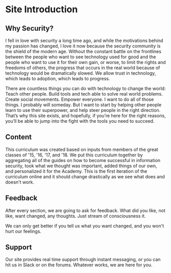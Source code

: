 # Site Introduction
## Why Security?

I fell in love with security a long time ago, and while the motivations behind my passion has changed, I love it now because the security community is the shield of the modern age. Without the constant battle on the frontlines between the people who want to see technology used for good and the people who want to use it for their own gain, or worse, to limit the rights and freedoms of others, the progress that occurs in the real world because of technology would be dramatically slowed. We allow trust in technology, which leads to adoption, which leads to progress. 

There are countless things you can do with technology to change the world: Teach other people. Build tools and tech able to solve real world problems. Create social movements. Empower everyone. I want to do all of those things. I probably will someday. But I want to start by helping other people learn to use their superpower, and help steer people in the right direction. That’s why this site exists, and hopefully, if you’re here for the right reasons, you’ll be able to jump into the fight with the tools you need to succeed. 

## Content
This curriculum was created based on inputs from members of the great classes of '15, '16, '17, and '18. We put this curriculum together by aggregating all of the guides on how to become successful in information security, took what we thought was important, added things of our own, and personalized it for the Academy. This is the first iteration of the curriculum online and it should change drastically as we see what does and doesn't work.

## Feedback

After every section, we are going to ask for feedback. What did you like, not like, want changed, any thoughts. Just stream of consciousness it.

We can only get better if you tell us what you want changed, and you won't hurt our feelings. 

## Support
Our site provides real time support through instant messaging, or you can hit us in Slack or on the forums. Whatever works, we are here for you.
